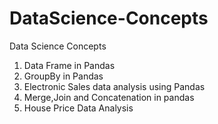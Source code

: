 # DataScience-Concepts
Data Science Concepts
1. Data Frame in Pandas 
2. GroupBy in Pandas
3. Electronic Sales data analysis using Pandas
4. Merge,Join and Concatenation in pandas
5. House Price Data Analysis
